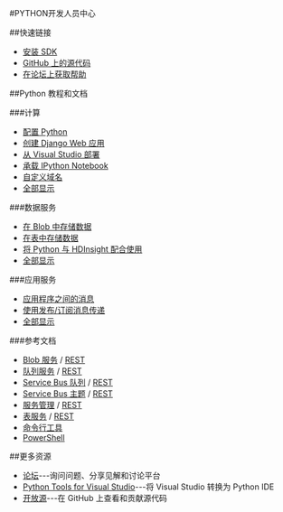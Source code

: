 <properties 
pageTitle="Azure 开发人员中心：PYTHON" 
description="" 
services="PYTHON" 
documentationCenter="Develop" 
authors="" 
manager="Tiffena" 
editor="Eric Chen" />
<tags ms.service="PYTHON"
    ms.date=""
    wacn.date="04/07/2016"
    />

#PYTHON开发人员中心

##快速链接
- [安装 SDK](/documentation/articles/python-how-to-install)
- [GitHub 上的源代码](https://github.com/WindowsAzure/azure-sdk-for-python)
- [在论坛上获取帮助](http://pytools.codeplex.com/discussions)

##Python 教程和文档

###计算

- [配置 Python](/documentation/articles/web-sites-python-configure)
- [创建 Django Web 应用](/documentation/articles/web-sites-python-create-deploy-django-app)
- [从 Visual Studio 部署](/documentation/articles/web-sites-python-ptvs-django-mysql)
- [承载 IPython Notebook](/documentation/articles/virtual-machines-linux-jupyter-notebook)
- [自定义域名](/documentation/articles/web-sites-custom-domain-name)
- [全部显示](/develop/python/compute)

###数据服务

- [在 Blob 中存储数据](/documentation/articles/storage-python-how-to-use-blob-storage)
- [在表中存储数据](/documentation/articles/storage-python-how-to-use-table-storage)
- [将 Python 与 HDInsight 配合使用](/documentation/articles/hdinsight-python)
- [全部显示](/develop/python/data-services)

###应用服务

- [应用程序之间的消息](/documentation/articles/service-bus-python-how-to-use-queues)
- [使用发布/订阅消息传递](/documentation/articles/service-bus-python-how-to-use-topics-subscriptions)
- [全部显示](/develop/python/app-services)

###参考文档

- [Blob 服务](/documentation/articles/storage-python-how-to-use-blob-storage) / [REST](http://msdn.microsoft.com/zh-cn/library/azure/dd179355)
- [队列服务](/documentation/articles/storage-python-how-to-use-queue-storage) / [REST](http://msdn.microsoft.com/zh-cn/library/azure/dd179355)
- [Service Bus 队列](zh-cn/documentation/articles/service-bus-python-how-to-use-queues) / [REST](http://msdn.microsoft.com/zh-cn/library/azure/hh780717)
- [Service Bus 主题](/documentation/articles/service-bus-python-how-to-use-topics-subscriptions) / [REST](http://msdn.microsoft.com/zh-cn/library/azure/hh780717)
- [服务管理](/documentation/articles/cloud-services-python-how-to-use-service-management) / [REST](http://msdn.microsoft.com/zh-cn/library/azure/ee460799)
- [表服务](/documentation/articles/storage-python-how-to-use-table-storage) / [REST](http://msdn.microsoft.com/zh-cn/library/azure/dd179355)
- [命令行工具](/documentation/articles/xplat-cli-install)
- [PowerShell](/documentation/articles/powershell-install-configure) 

##更多资源

- [论坛](http://pytools.codeplex.com/discussions)---询问问题、分享见解和讨论平台
- [Python Tools for Visual Studio](http://pytools.codeplex.com)---将 Visual Studio 转换为 Python IDE
- [开放源](https://github.com/windowsazure/azure-sdk-for-python)---在 GitHub 上查看和贡献源代码

